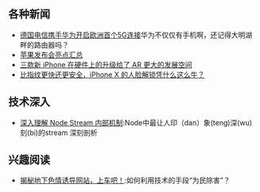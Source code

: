 
## 各种新闻
- [德国电信携手华为开启欧洲首个5G连接](http://finance.sina.com.cn/stock/usstock/c/2017-09-11/doc-ifykusey7982147.shtml)华为不仅仅有手机啊，还记得大明湖畔的路由器吗？
- [苹果发布会亮点汇总](http://www.geekpark.net/news/222207)
- [三款新 iPhone 在硬件上的升级给了 AR 更大的发展空间](http://www.geekpark.net/news/222210)
- [比指纹更快还更安全，iPhone X 的人脸解锁凭什么这么牛？](http://www.geekpark.net/news/222209)


## 技术深入
- [深入理解 Node Stream 内部机制](http://mp.weixin.qq.com/s?__biz=MzAxMjA5ODQwMQ==&mid=2455058824&idx=1&sn=ee11da0c41f5fa2e19e84c798d9fa6b1&chksm=8c169786bb611e908972b10dd115f4f101302a0217746f7bd8e8a8f221311e336267dba39ac8&mpshare=1&scene=23&srcid=0913I0WgGJYNgPGb7NV1r6FX#rd):Node中最让人印（dan）象(teng)深(wu)刻(bi)的stream 深刻剖析

## 兴趣阅读

- [揭秘地下色情诱导网站，上车吧！](https://zhuanlan.zhihu.com/p/29184710):如何利用技术的手段“为民除害”？
